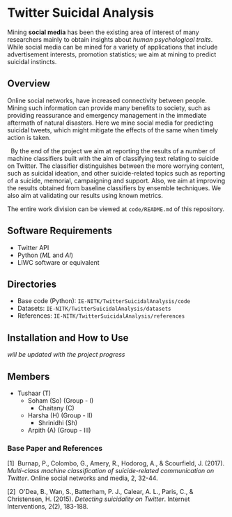 # Twitter Suicidal Analysis


Mining __social media__ has been the existing area of interest of many researchers mainly to obtain 
insights about _human psychological traits_. While social media can be mined for a variety of applications that include
advertisement interests, promotion statistics; we aim at mining to predict suicidal instincts. 


## Overview
Online social networks, have increased connectivity between people. Mining such information can provide many benefits to 
society, such as providing reassurance and emergency management in the immediate aftermath of natural disasters. Here we mine
social media for predicting suicidal tweets, which might mitigate the effects of the same when timely action is taken.

&nbsp;  By the end of the project we aim at reporting the results of a number of machine classifiers built with the aim of 
classifying text relating to suicide on Twitter. The classifier distinguishes between the more worrying content, 
such as suicidal ideation, and other suicide-related topics such as reporting of a suicide, memorial, campaigning and support.
Also, we aim at improving the results obtained from baseline classifiers by ensemble techniques. We also aim at validating our
results using known metrics.

The entire work division can be viewed at `code/README.md` of this repository.

## Software Requirements
- Twitter API
- Python (_ML_ and _AI_)
- LIWC software or equivalent

## Directories
- Base code (Python): `IE-NITK/TwitterSuicidalAnalysis/code`
- Datasets: `IE-NITK/TwitterSuicidalAnalysis/datasets`
- References: `IE-NITK/TwitterSuicidalAnalysis/references`

## Installation and How to Use
_will be updated with the project progress_ 

## Members
- Tushaar (T)
  - Soham (So) (Group - I)
    - Chaitany (C)
  - Harsha (H) (Group - II)
    - Shrinidhi (Sh)
  - Arpith (A) (Group - III)

### Base Paper and References
[1]&nbsp; Burnap, P., Colombo, G., Amery, R., Hodorog, A., & Scourfield, J. (2017). 
_Multi-class machine classification of suicide-related communication on Twitter_. 
Online social networks and media, 2, 32-44.

[2]&nbsp; O'Dea, B., Wan, S., Batterham, P. J., Calear, A. L., Paris, C., & Christensen, H. (2015). 
_Detecting suicidality on Twitter_. Internet Interventions, 2(2), 183-188.
